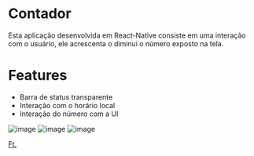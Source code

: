 # Contador

Esta aplicação desenvolvida em React-Native consiste em uma interação com o usuário, ele acrescenta o diminui o número exposto na tela.

# Features
- Barra de status transparente
- Interação com o horário local
- Interação do número com a UI

![image](https://user-images.githubusercontent.com/81347105/134822740-8bb401d2-384b-4dcc-accb-05270cdf5162.png)
![image](https://user-images.githubusercontent.com/81347105/134822742-91fba5ee-09f6-4231-b2ac-2636388ed0e4.png)
![image](https://user-images.githubusercontent.com/81347105/134822746-eb2bf82e-05a9-4cc8-8503-aa07750541f5.png)

[Ft.](https://github.com/th1ag0-Zz)
